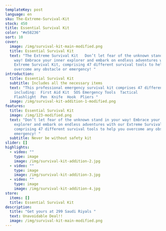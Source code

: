 ```yaml
---
templateKey: post
language: en
sku: The-Extreme-Survival-Kit
stock: 450
title: Essential Survival Kit
color: "#e58236"
sort: 10
cover:
  image: /img/survival-kit-main-modified.png
  title: Essential Survival Kit
  text: "The Extreme Survival Kit   Don’t let fear of the unknown stand in your
    way! Embrace your inner explorer and embark on endless adventures with our
    Extreme Survival Kit, comprising 47 different survival tools to help you
    overcome any obstacle or emergency! "
introduction:
  title: Essential Survival Kit
  subtitle: Includes all the necessary items
  text: "This professional emergency survival kit comprises 47 different items,
    including:  First Aid Kit  SOS Emergency Tools  Tactical
    Flashlight  Pen  Knife  Hook  Pliers "
  image: /img/survival-kit-addition-1-modified.png
features:
  title: Essential Survival Kit
  image: /img/123-modified.png
  text: "Don’t let fear of the unknown stand in your way! Embrace your inner
    explorer and embark on endless adventures with our Extreme Survival Kit,
    comprising 47 different survival tools to help you overcome any obstacle or
    emergency! "
  subtitle: Never be without safety kit
slider: []
highlights:
  - video: ""
    type: image
    image: /img/survival-kit-addition-2.jpg
  - video: ""
    type: image
    image: /img/survival-kit-addition-3.jpg
  - video: ""
    type: image
    image: /img/survival-kit-addition-4.jpg
store:
  items: []
  title: Essential Survival Kit
description:
  title: "Get yours at 299 Saudi Riyals "
  text: Unavoidable Deal!!
  image: /img/survival-kit-main-modified.png
---
```

